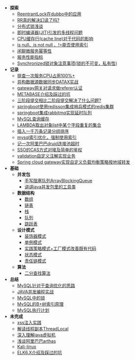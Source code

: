 - **探索**
    - [ReentrantLock在dubbo中的应用](RECORD/Lock1.md)
    - [RR真的解决幻读了吗?](READING/MYSQL_RR_1.md)
    - [分布式锁浅谈](JAVA/DISTRIBUTEDLOCK.md)
    - [即时编译器(JIT)引发的多线程问题](RECORD/JITCompilerRecord.md)
    - [CPU缓存行(cache line)对于代码的影响](RECORD/CpuCacheLine.md)
    - [is null、is not null 、!=能否使用索引](READING/MySQLExecutionPlanExample.md)
    - [闲聊微服务幂等性](RECORD/SOAIdempotent.md)
    - [服务性能指标](RECORD/PropertyIndex.md)
    - [Synchronized锁对象注意事项(锁的不可变，私有性)](RECORD/Sync1.md)
- **记录**
    - [排查一次服务CPU占用100%+](RECORD/cpu1.md)  
    - [异构数据源数据同步DATAX实战](RECORD/DATAXRECORD.md)
    - [gateway网关对请求做referer认证](RECORD/gatewayRefererAuth.md)
    - [METABASE介绍及踩过的坑](RECORD/METABASERECORD.md)
    - [三阶段提交相比二阶段提交解决了什么问题?](RECORD/3PC_2PC.md)
    <!-- - [爬虫分析京东商品销售记录](JAVA/searchjd.md) -->
    - [springboot使用redisson集成哨兵模式的redis集群](JAVA/redisson1.md)
    - [springboot集成rabbitmq实现延时队列](RECORD/rabbitmq1.md)
    - [MySQL查询缓存](RECORD/MYSQLCACHERECORD.md)
    - [LAMBDA取出对象list中某个字段重复的集合](RECORD/FETCHDUPLICATESET-LAMBDA.md)
    - [插入一千万条记录分组排序](RECORD/DATAFORKJOIN.md)
    - [mysql索引优化，强制使用索引](RECORD/ForceIndex.md)  
    - [记一次阿里巴巴druid连接池超时](RECORD/DRUIDTIMEOUTRECORD.md)
    - [SSO的CAS方式对接及简单的鉴权](RECORD/SSO_CAS.md)
    - [validation自定义注解实现业务](RECORD/validation.md)
    - [Spring cloud gateway实现自定义负载均衡策略按地域转发](RECORD/sc_lb.md)
- **基础**
    - **并发包**
        - [手写阻塞队列ArrayBlockingQueue](JAVA/ArrayBlockingQueue.md)
        - [讲讲java并发包里的工具类](JAVA/ConcurrentUtil.md)
    - **数据结构**
        - [数组](JAVA/Array.md)
        - [链表](JAVA/LinkedList.md)
        - [栈](JAVA/Stack.md)
        - [队列](JAVA/Queue.md)
        - [跳跃表](JAVA/SkipList.md)
    - **设计模式**
        - [装饰器模式](PATTERN/Decorator.md)  
        - [单例模式](JAVA/singleton.md)
        - [实践策略模式+工厂模式改善既有代码](PATTERN/Strategy.md)
        - [状态模式](PATTERN/State.md)
        - [责任链模式](JAVA/ChainOfResponsibility.md)
    - **算法**
        - [二分查找算法](JAVA/BinarySearch.md)   
- **总结**
    - [MySQL针对于查询优化的思路](REDING/../READING/MySQL_Optimization.md)
    - [JAVA并发编程实战](READING/CONCURRENTPROGAMMING.md)
    - [MySQL中的锁](READING/MySQLLock)
    - [MySQL的B+树索引原理](READING/MySQLB+TreeIndex.md)
    - [MySQL执行计划](READING/MySQLExecutionPlan.md)
- **未完成** 
    - [xss注入实践](READING/xss.md)
    - [解读线程副本ThreadLocal](JAVA/ThreadLocal.md)
    - [深入理解java虚拟机](READING/JAVAVIRTUALMACHINE.md)
    - [浅谈阿里巴巴arthas](RECORD/arthas.md)
    - [Kali-linux](READING/kali.md)
    - [ELK6.X介绍及踩过的坑](RECORD/ELKRECORD.md)
